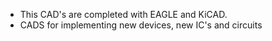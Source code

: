* This CAD's are completed with EAGLE and KiCAD.
* CADS for implementing new devices, new IC's and circuits
